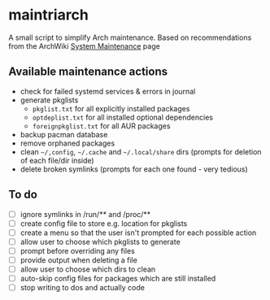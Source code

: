 # maintriarch
A small script to simplify Arch maintenance. Based on recommendations from the ArchWiki [System Maintenance](https://wiki.archlinux.org/index.php/System_maintenance) page

## Available maintenance actions

- check for failed systemd services & errors in journal
- generate pkglists
  + ```pkglist.txt``` for all explicitly installed packages
  + ```optdeplist.txt``` for all installed optional dependencies
  + ```foreignpkglist.txt``` for all AUR packages
- backup pacman database
- remove orphaned packages
- clean ```~/,config```, ```~/.cache``` and ```~/.local/share``` dirs (prompts for deletion of each file/dir inside)
- delete broken symlinks (prompts for each one found - very tedious)

## To do

- [ ] ignore symlinks in /run/** and /proc/**
- [ ] create config file to store e.g. location for pkglists
- [ ] create a menu so that the user isn't prompted for each possible action
- [ ] allow user to choose which pkglists to generate
- [ ] prompt before overriding any files
- [ ] provide output when deleting a file
- [ ] allow user to choose which dirs to clean
- [ ] auto-skip config files for packages which are still installed
- [ ] stop writing to dos and actually code
